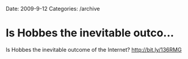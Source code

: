 Date: 2009-9-12
Categories: /archive

# Is Hobbes the inevitable outco...

Is Hobbes the inevitable outcome of the Internet? <a href="http://bit.ly/136RMG" rel="nofollow">http://bit.ly/136RMG</a>
